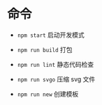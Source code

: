 # 命令

- `npm start` 启动开发模式

- `npm run build` 打包
- `npm run lint` 静态代码检查
- `npm run svgo` 压缩 svg 文件
- `npm run new` 创建模板

